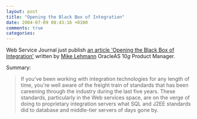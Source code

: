 ```yaml
---
layout: post
title: "Opening the Black Box of Integration"
date: 2004-07-09 08:43:16 +0100
comments: true
categories:
---
```


Web Service Journal just publish [an article 'Opening the Black Box of Integration'](http://sys-con.com/story/?storyid=45525&DE=1_) written by [Mike Lehmann](http://radio.weblogs.com/0132036/) OracleAS 10*g* Product Manager.

Summary:
 >If you've been working with integration technologies for any length of time, you're well aware of the freight train of standards that has been careening through the industry during the last five years. These standards, particularly in the Web services space, are on the verge of doing to proprietary integration servers what SQL and J2EE standards did to database and middle-tier servers of days gone by.
